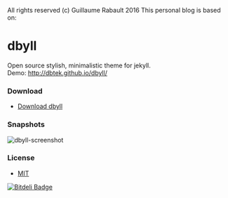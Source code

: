 All rights reserved (c) Guillaume Rabault 2016
This personal blog is based on:

dbyll
=====

Open source stylish, minimalistic theme for jekyll.  
Demo: http://dbtek.github.io/dbyll/

### Download
* [Download dbyll](https://github.com/dbtek/dbyll/archive/master.zip)

### Snapshots

![dbyll-screenshot](http://dbtek.github.io/dbyll/assets/media/dbyll-ss.png)

### License
- [MIT](http://opensource.org/licenses/MIT)



[![Bitdeli Badge](https://d2weczhvl823v0.cloudfront.net/dbtek/dbyll/trend.png)](https://bitdeli.com/free "Bitdeli Badge")

